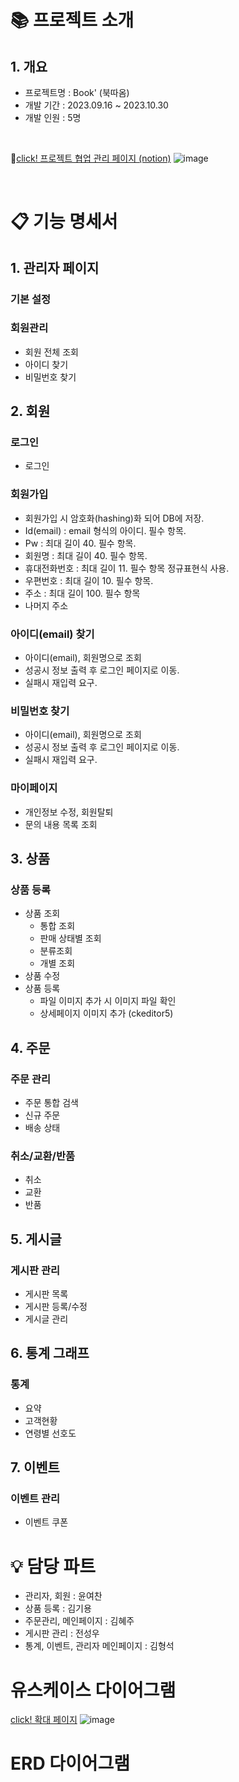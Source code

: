 # 📚 프로젝트 소개
## 1. 개요
- 프로젝트명 : Book' (북따옴)
- 개발 기간 : 2023.09.16 ~ 2023.10.30
- 개발 인원 : 5명
<br>

📌[click! 프로젝트 협업 관리 페이지 (notion)](https://low-fisherman-ad6.notion.site/Team-Project_Book-845242c6cf794c498a449a01a79072e6?pvs=4)
![image](https://github.com/Giyong8504/teamProject_Book/assets/128211712/72e3c7a6-182b-4186-a886-30d8e7feb69f)

<br>


# 📋 기능 명세서
## 1. 관리자 페이지
### 기본 설정
    
### 회원관리
- 회원 전체 조회
- 아이디 찾기
- 비밀번호 찾기

## 2. 회원
### 로그인
- 로그인
### 회원가입
- 회원가입 시 암호화(hashing)화 되어 DB에 저장.
- Id(email) : email 형식의 아이디. 필수 항목.
- Pw : 최대 길이 40. 필수 항목.
- 회원명 : 최대 길이 40. 필수 항목.
- 휴대전화번호 : 최대 길이 11. 필수 항목 정규표현식 사용.
- 우편번호 : 최대 길이 10. 필수 항목.
- 주소 : 최대 길이 100. 필수 항목
- 나머지 주소

### 아이디(email) 찾기
- 아이디(email), 회원명으로 조회
- 성공시 정보 출력 후 로그인 페이지로 이동.
- 실패시 재입력 요구.

### 비밀번호 찾기
- 아이디(email), 회원명으로 조회
- 성공시 정보 출력 후 로그인 페이지로 이동.
- 실패시 재입력 요구.

### 마이페이지
- 개인정보 수정, 회원탈퇴
- 문의 내용 목록 조회

## 3. 상품
### 상품 등록
- 상품 조회
  - 통합 조회
  - 판매 상태별 조회
  - 분류조회
  - 개별 조회
- 상품 수정
- 상품 등록
  - 파일 이미지 추가 시 이미지 파일 확인
  - 상세페이지 이미지 추가 (ckeditor5)
## 4. 주문
### 주문 관리
- 주문 통합 검색
- 신규 주문
- 배송 상태

### 취소/교환/반품
- 취소
- 교환
- 반품

## 5. 게시글
### 게시판 관리
- 게시판 목록
- 게시판 등록/수정
- 게시글 관리

## 6. 통계 그래프
### 통계
- 요약
- 고객현황
- 연령별 선호도

## 7. 이벤트
### 이벤트 관리
- 이벤트 쿠폰

# 💡 담당 파트
- 관리자, 회원 : 윤여찬
- 상품 등록 : 김기용
- 주문관리, 메인페이지 : 김혜주
- 게시판 관리 : 전성우
- 통계, 이벤트, 관리자 메인페이지 : 김형석

# 유스케이스 다이어그램
[click! 확대 페이지](https://gitmind.com/app/docs/fi33cfss)
![image](https://github.com/Giyong8504/teamProject_Book/assets/128211712/01b3d2ef-f3e1-4c1c-8e51-87d764f3e506)

# ERD 다이어그램
